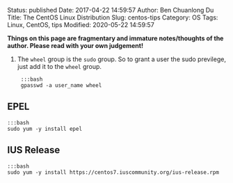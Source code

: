 Status: published
Date: 2017-04-22 14:59:57
Author: Ben Chuanlong Du
Title: The CentOS Linux Distribution
Slug: centos-tips
Category: OS
Tags: Linux, CentOS, tips
Modified: 2020-05-22 14:59:57

**Things on this page are fragmentary and immature notes/thoughts of the author. Please read with your own judgement!**

1. The `wheel` group is the `sudo` group.
    So to grant a user the sudo previlege,
    just add it to the `wheel` group.

        :::bash
        gpasswd -a user_name wheel

## EPEL

    :::bash
    sudo yum -y install epel

## IUS Release

    :::bash
    sudo yum -y install https://centos7.iuscommunity.org/ius-release.rpm
